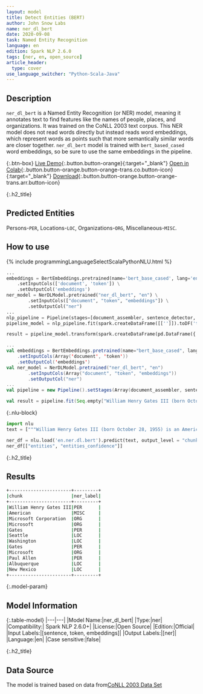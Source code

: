 ```yaml
---
layout: model
title: Detect Entities (BERT)
author: John Snow Labs
name: ner_dl_bert
date: 2020-09-08
task: Named Entity Recognition
language: en
edition: Spark NLP 2.6.0
tags: [ner, en, open_source]
article_header:
  type: cover
use_language_switcher: "Python-Scala-Java"
---
```


## Description
`ner_dl_bert` is a Named Entity Recognition (or NER) model, meaning it annotates text to find features like the names of people, places, and organizations. It was trained on the CoNLL 2003 text corpus. This NER model does not read words directly but instead reads word embeddings, which represent words as points such that more semantically similar words are closer together. `ner_dl_bert` model is trained with `bert_based_cased` word embeddings, so be sure to use the same embeddings in the pipeline.

{:.btn-box}
[Live Demo](https://demo.johnsnowlabs.com/public/NER_EN_18){:.button.button-orange}{:target="_blank"}
[Open in Colab](https://colab.research.google.com/github/JohnSnowLabs/spark-nlp-workshop/blob/master/tutorials/streamlit_notebooks/NER_EN.ipynb){:.button.button-orange.button-orange-trans.co.button-icon}{:target="_blank"}
[Download](https://s3.amazonaws.com/auxdata.johnsnowlabs.com/public/models/ner_dl_bert_en_2.6.0_2.4_1599550979101.zip){:.button.button-orange.button-orange-trans.arr.button-icon}

{:.h2_title}
## Predicted Entities 
Persons-`PER`, Locations-`LOC`, Organizations-`ORG`, Miscellaneous-`MISC`.

## How to use 

<div class="tabs-box" markdown="1">

{% include programmingLanguageSelectScalaPythonNLU.html %}


```python
...
embeddings = BertEmbeddings.pretrained(name='bert_base_cased', lang='en') \
    .setInputCols(['document', 'token']) \
    .setOutputCol('embeddings')
ner_model = NerDLModel.pretrained("ner_dl_bert", "en") \
        .setInputCols(["document", "token", "embeddings"]) \
        .setOutputCol("ner")
...        
nlp_pipeline = Pipeline(stages=[document_assembler, sentence_detector, tokenizer, embeddings, ner_model, ner_converter])
pipeline_model = nlp_pipeline.fit(spark.createDataFrame([['']]).toDF('text'))

result = pipeline_model.transform(spark.createDataFrame(pd.DataFrame({'text': ["""William Henry Gates III (born October 28, 1955) is an American business magnate, software developer, investor, and philanthropist. He is best known as the co-founder of Microsoft Corporation. During his career at Microsoft, Gates held the positions of chairman, chief executive officer (CEO), president and chief software architect, while also being the largest individual shareholder until May 2014. He is one of the best-known entrepreneurs and pioneers of the microcomputer revolution of the 1970s and 1980s. Born and raised in Seattle, Washington, Gates co-founded Microsoft with childhood friend Paul Allen in 1975, in Albuquerque, New Mexico; it went on to become the world's largest personal computer software company. Gates led the company as chairman and CEO until stepping down as CEO in January 2000, but he remained chairman and became chief software architect. During the late 1990s, Gates had been criticized for his business tactics, which have been considered anti-competitive. This opinion has been upheld by numerous court rulings. In June 2006, Gates announced that he would be transitioning to a part-time role at Microsoft and full-time work at the Bill & Melinda Gates Foundation, the private charitable foundation that he and his wife, Melinda Gates, established in 2000. He gradually transferred his duties to Ray Ozzie and Craig Mundie. He stepped down as chairman of Microsoft in February 2014 and assumed a new post as technology adviser to support the newly appointed CEO Satya Nadella."""]})))
```

```scala
...
val embeddings = BertEmbeddings.pretrained(name="bert_base_cased", lang="en")
    .setInputCols(Array('document', 'token'))
    .setOutputCol('embeddings')
val ner_model = NerDLModel.pretrained("ner_dl_bert", "en")
        .setInputCols(Array("document", "token", "embeddings"))
        .setOutputCol("ner")
...
val pipeline = new Pipeline().setStages(Array(document_assembler, sentence_detector, tokenizer, embeddings, ner_model, ner_converter))

val result = pipeline.fit(Seq.empty["William Henry Gates III (born October 28, 1955) is an American business magnate, software developer, investor, and philanthropist. He is best known as the co-founder of Microsoft Corporation. During his career at Microsoft, Gates held the positions of chairman, chief executive officer (CEO), president and chief software architect, while also being the largest individual shareholder until May 2014. He is one of the best-known entrepreneurs and pioneers of the microcomputer revolution of the 1970s and 1980s. Born and raised in Seattle, Washington, Gates co-founded Microsoft with childhood friend Paul Allen in 1975, in Albuquerque, New Mexico; it went on to become the world's largest personal computer software company. Gates led the company as chairman and CEO until stepping down as CEO in January 2000, but he remained chairman and became chief software architect. During the late 1990s, Gates had been criticized for his business tactics, which have been considered anti-competitive. This opinion has been upheld by numerous court rulings. In June 2006, Gates announced that he would be transitioning to a part-time role at Microsoft and full-time work at the Bill & Melinda Gates Foundation, the private charitable foundation that he and his wife, Melinda Gates, established in 2000. He gradually transferred his duties to Ray Ozzie and Craig Mundie. He stepped down as chairman of Microsoft in February 2014 and assumed a new post as technology adviser to support the newly appointed CEO Satya Nadella."].toDS.toDF("text")).transform(data)
```

{:.nlu-block}
```python
import nlu
text = ["""William Henry Gates III (born October 28, 1955) is an American business magnate, software developer, investor, and philanthropist. He is best known as the co-founder of Microsoft Corporation. During his career at Microsoft, Gates held the positions of chairman, chief executive officer (CEO), president and chief software architect, while also being the largest individual shareholder until May 2014. He is one of the best-known entrepreneurs and pioneers of the microcomputer revolution of the 1970s and 1980s. Born and raised in Seattle, Washington, Gates co-founded Microsoft with childhood friend Paul Allen in 1975, in Albuquerque, New Mexico; it went on to become the world's largest personal computer software company. Gates led the company as chairman and CEO until stepping down as CEO in January 2000, but he remained chairman and became chief software architect. During the late 1990s, Gates had been criticized for his business tactics, which have been considered anti-competitive. This opinion has been upheld by numerous court rulings. In June 2006, Gates announced that he would be transitioning to a part-time role at Microsoft and full-time work at the Bill & Melinda Gates Foundation, the private charitable foundation that he and his wife, Melinda Gates, established in 2000. He gradually transferred his duties to Ray Ozzie and Craig Mundie. He stepped down as chairman of Microsoft in February 2014 and assumed a new post as technology adviser to support the newly appointed CEO Satya Nadella."""]

ner_df = nlu.load('en.ner.dl.bert').predict(text, output_level = "chunk")
ner_df[["entities", "entities_confidence"]]
```
</div>

{:.h2_title}
## Results

```bash
+-----------------------+---------+
|chunk                  |ner_label|
+-----------------------+---------+
|William Henry Gates III|PER      |
|American               |MISC     |
|Microsoft Corporation  |ORG      |
|Microsoft              |ORG      |
|Gates                  |PER      |
|Seattle                |LOC      |
|Washington             |LOC      |
|Gates                  |PER      |
|Microsoft              |ORG      |
|Paul Allen             |PER      |
|Albuquerque            |LOC      |
|New Mexico             |LOC      |
+-----------------------+---------+
```

{:.model-param}
## Model Information

{:.table-model}
|---|---|
|Model Name:|ner_dl_bert|
|Type:|ner|
|Compatibility:| Spark NLP 2.6.0+|
|License:|Open Source|
|Edition:|Official|
|Input Labels:|[sentence, token, embeddings]|
|Output Labels:|[ner]|
|Language:|en|
|Case sensitive:|false|


{:.h2_title}
## Data Source
The model is trained based on data from[CoNLL 2003 Data Set](https://github.com/synalp/NER/tree/master/corpus/CoNLL-2003)